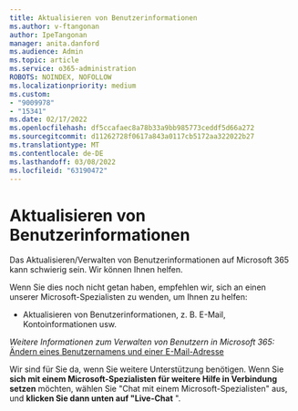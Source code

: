 ```yaml
---
title: Aktualisieren von Benutzerinformationen
ms.author: v-ftangonan
author: IpeTangonan
manager: anita.danford
ms.audience: Admin
ms.topic: article
ms.service: o365-administration
ROBOTS: NOINDEX, NOFOLLOW
ms.localizationpriority: medium
ms.custom:
- "9009978"
- "15341"
ms.date: 02/17/2022
ms.openlocfilehash: df5ccafaec8a78b33a9bb985773ceddf5d66a272
ms.sourcegitcommit: d11262728f0617a843a0117cb5172aa322022b27
ms.translationtype: MT
ms.contentlocale: de-DE
ms.lasthandoff: 03/08/2022
ms.locfileid: "63190472"
---
```

# <a name="update-user-information"></a>Aktualisieren von Benutzerinformationen

Das Aktualisieren/Verwalten von Benutzerinformationen auf Microsoft 365 kann schwierig sein. Wir können Ihnen helfen.

Wenn Sie dies noch nicht getan haben, empfehlen wir, sich an einen unserer Microsoft-Spezialisten zu wenden, um Ihnen zu helfen:

- Aktualisieren von Benutzerinformationen, z. B. E-Mail, Kontoinformationen usw.

*Weitere Informationen zum Verwalten von Benutzern in Microsoft 365:* [Ändern eines Benutzernamens und einer E-Mail-Adresse](https://docs.microsoft.com/microsoft-365/admin/add-users/change-a-user-name-and-email-address)

Wir sind für Sie da, wenn Sie weitere Unterstützung benötigen. Wenn Sie **sich mit einem Microsoft-Spezialisten für weitere Hilfe in Verbindung setzen** möchten, wählen Sie "Chat mit einem Microsoft-Spezialisten" aus, und **klicken Sie dann unten auf "Live-Chat** ".
